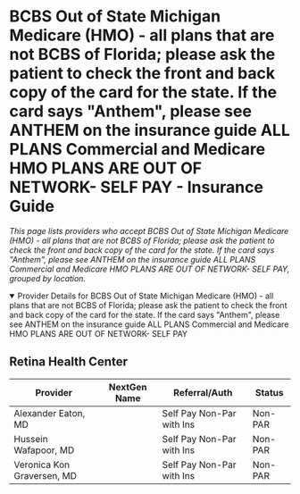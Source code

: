 # BCBS Out of State Michigan Medicare (HMO) - all plans that are not BCBS of Florida; please ask the patient to check the front and back copy of the card for the state. If the card says "Anthem", please see ANTHEM on the insurance guide ALL PLANS Commercial and Medicare HMO PLANS ARE OUT OF NETWORK- SELF PAY - Insurance Guide

*This page lists providers who accept BCBS Out of State Michigan Medicare (HMO) - all plans that are not BCBS of Florida; please ask the patient to check the front and back copy of the card for the state. If the card says "Anthem", please see ANTHEM on the insurance guide ALL PLANS Commercial and Medicare HMO PLANS ARE OUT OF NETWORK- SELF PAY, grouped by location.*

<details open><summary>Provider Details for BCBS Out of State Michigan Medicare (HMO) - all plans that are not BCBS of Florida; please ask the patient to check the front and back copy of the card for the state. If the card says "Anthem", please see ANTHEM on the insurance guide ALL PLANS Commercial and Medicare HMO PLANS ARE OUT OF NETWORK- SELF PAY</summary>

## Retina Health Center

| Provider | NextGen Name | Referral/Auth | Status |
|----------|-------------|--------------|--------|
| Alexander Eaton, MD |  | Self Pay Non-Par with Ins | Non-PAR |
| Hussein Wafapoor, MD |  | Self Pay Non-Par with Ins | Non-PAR |
| Veronica Kon Graversen, MD |  | Self Pay Non-Par with Ins | Non-PAR |

</details>

